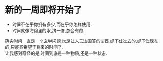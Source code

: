 # 新的一周即将开始了

- 时间不在乎你拥有多少,而在乎你怎样使用.
- 时间就像海绵里的水,挤一挤,总会有的.

确实时间一直是一个玄学问题,也是让人无法回答的东西.抓不住过去的,抓不住现在的,只能寄希望于将来的时间了.  
让我感到奇怪的是,时间到底是一种物质,还是一种状态.

